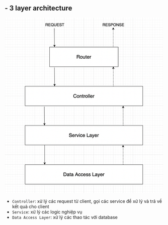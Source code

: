 ## - 3 layer architecture
![3 layer architecture](./images/architecture.png)
- `Controller`: xử lý các request từ client, gọi các service để xử lý và trả về kết quả cho client
- `Service`: xử lý các logic nghiệp vụ
- `Data Access Layer`: xử lý các thao tác với database
